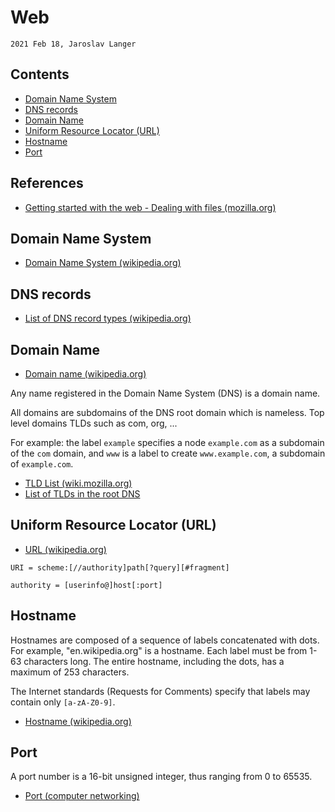 # Web

`2021 Feb 18, Jaroslav Langer`

## Contents

<!-- TOC GFM -->

* [Domain Name System](#domain-name-system)
* [DNS records](#dns-records)
* [Domain Name](#domain-name)
* [Uniform Resource Locator (URL)](#uniform-resource-locator-url)
* [Hostname](#hostname)
* [Port](#port)

<!-- /TOC -->

## References

* [Getting started with the web - Dealing with files (mozilla.org)](https://developer.mozilla.org/en-US/docs/Learn/Getting_started_with_the_web/Dealing_with_files)

## Domain Name System

* [Domain Name System (wikipedia.org)](https://en.wikipedia.org/wiki/Domain_Name_System)

## DNS records

* [List of DNS record types (wikipedia.org)](https://en.wikipedia.org/wiki/List_of_DNS_record_types)

## Domain Name

* [Domain name (wikipedia.org)](https://en.wikipedia.org/wiki/Domain_name)

Any name registered in the Domain Name System (DNS) is a domain name.

All domains are subdomains of the DNS root domain which is nameless.
Top level domains TLDs such as com, org, ...

For example: the label `example` specifies a node `example.com` as a subdomain of the `com` domain, and `www` is a label to create `www.example.com`, a subdomain of `example.com`.

* [TLD List (wiki.mozilla.org)](https://wiki.mozilla.org/TLD_List)
* [List of TLDs in the root DNS](https://data.iana.org/TLD/tlds-alpha-by-domain.txt)

## Uniform Resource Locator (URL)

* [URL (wikipedia.org)](https://en.wikipedia.org/wiki/URL)

```
URI = scheme:[//authority]path[?query][#fragment]
```

```
authority = [userinfo@]host[:port]
```

## Hostname

Hostnames are composed of a sequence of labels concatenated with dots. For example, "en.wikipedia.org" is a hostname. Each label must be from 1-63 characters long. The entire hostname, including the dots, has a maximum of 253 characters.

The Internet standards (Requests for Comments)  specify that labels may contain only `[a-zA-Z0-9]`.

* [Hostname (wikipedia.org)](https://en.wikipedia.org/wiki/Hostname)

## Port

A port number is a 16-bit unsigned integer, thus ranging from 0 to 65535.

* [Port (computer networking)](https://en.wikipedia.org/wiki/Port_(computer_networking))
